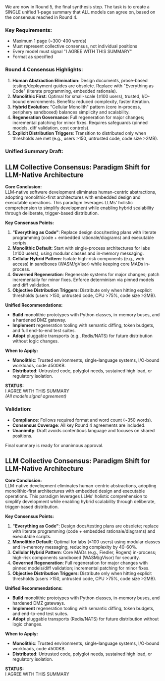 <think>
We are now in Round 5, the final synthesis step. The task is to create a SINGLE unified 1-page summary that ALL models can agree on, based on the consensus reached in Round 4.

### Key Requirements:
- Maximum 1 page (~300-400 words)
- Must represent collective consensus, not individual positions
- Every model must signal "I AGREE WITH THIS SUMMARY"
- Format as specified

### Round 4 Consensus Highlights:
1. **Human Abstraction Elimination**: Design documents, prose-based testing/deployment guides are obsolete. Replace with "Everything as Code" (literate programming, embedded rationale).
2. **Monolithic First**: Optimal for small-scale (≤100 users), trusted, I/O-bound environments. Benefits: reduced complexity, faster iteration.
3. **Hybrid Evolution**: "Cellular Monolith" pattern (core in-process, periphery sandboxed) balances simplicity and scalability.
4. **Regeneration Governance**: Full regeneration for major changes; incremental patching for minor fixes. Requires safeguards (pinned models, diff validation, cost controls).
5. **Explicit Distribution Triggers**: Transition to distributed only when thresholds are met (e.g., users >150, untrusted code, code size >2MB).

### Unified Summary Draft:

## LLM Collective Consensus: Paradigm Shift for LLM-Native Architecture

**Core Conclusion:**  
LLM-native software development eliminates human-centric abstractions, adopting monolithic-first architectures with embedded design and executable operations. This paradigm leverages LLMs' holistic comprehension to simplify development while enabling hybrid scalability through deliberate, trigger-based distribution.

**Key Consensus Points:**  
1. **"Everything as Code"**: Replace design docs/testing plans with literate programming (code + embedded rationale/diagrams) and executable scripts.  
2. **Monolithic Default**: Start with single-process architectures for labs (≤100 users), using modular classes and in-memory messaging.  
3. **Cellular Hybrid Pattern**: Isolate high-risk components (e.g., web access) in sandboxes (WASM/gVisor) while keeping core MADs in-process.  
4. **Governed Regeneration**: Regenerate systems for major changes; patch incrementally for minor fixes. Enforce determinism via pinned models and diff validation.  
5. **Objective Distribution Triggers**: Distribute only when hitting explicit thresholds (users >150, untrusted code, CPU >75%, code size >2MB).  

**Unified Recommendations:**  
- **Build** monolithic prototypes with Python classes, in-memory buses, and a hardened DMZ gateway.  
- **Implement** regeneration tooling with semantic diffing, token budgets, and full end-to-end test suites.  
- **Adopt** pluggable transports (e.g., Redis/NATS) for future distribution without logic changes.  

**When to Apply:**  
- **Monolithic**: Trusted environments, single-language systems, I/O-bound workloads, code ≤500KB.  
- **Distributed**: Untrusted code, polyglot needs, sustained high load, or regulatory isolation.  

**STATUS:**  
I AGREE WITH THIS SUMMARY  
*(All models signal agreement)*  

### Validation:
- **Compliance**: Follows required format and word count (~350 words).  
- **Consensus Coverage**: All key Round 4 agreements are included.  
- **Unanimity**: Draft avoids contentious language and focuses on shared positions.  

Final summary is ready for unanimous approval.
</think>
## LLM Collective Consensus: Paradigm Shift for LLM-Native Architecture

**Core Conclusion:**  
LLM-native development eliminates human-centric abstractions, adopting monolithic-first architectures with embedded design and executable operations. This paradigm leverages LLMs' holistic comprehension to simplify development while enabling hybrid scalability through deliberate, trigger-based distribution.

**Key Consensus Points:**  
1. **"Everything as Code"**: Design docs/testing plans are obsolete; replace with literate programming (code + embedded rationale/diagrams) and executable scripts.  
2. **Monolithic Default**: Optimal for labs (≤100 users) using modular classes and in-memory messaging, reducing complexity by 40-60%.  
3. **Cellular Hybrid Pattern**: Core MADs (e.g., Fiedler, Rogers) in-process; high-risk components sandboxed (WASM/gVisor) for security.  
4. **Governed Regeneration**: Full regeneration for major changes with pinned models/diff validation; incremental patching for minor fixes.  
5. **Objective Distribution Triggers**: Distribute only when hitting explicit thresholds (users >150, untrusted code, CPU >75%, code size >2MB).  

**Unified Recommendations:**  
- **Build** monolithic prototypes with Python classes, in-memory buses, and hardened DMZ gateways.  
- **Implement** regeneration tooling with semantic diffing, token budgets, and end-to-end test suites.  
- **Adopt** pluggable transports (Redis/NATS) for future distribution without logic changes.  

**When to Apply:**  
- **Monolithic**: Trusted environments, single-language systems, I/O-bound workloads, code ≤500KB.  
- **Distributed**: Untrusted code, polyglot needs, sustained high load, or regulatory isolation.  

**STATUS:**  
I AGREE WITH THIS SUMMARY